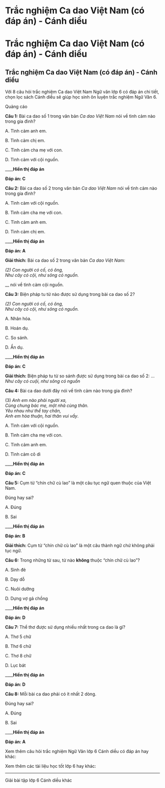 # Trắc nghiệm Ca dao Việt Nam (có đáp án) - Cánh diều

# Trắc nghiệm Ca dao Việt Nam (có đáp án) - Cánh diều

## Trắc nghiệm Ca dao Việt Nam (có đáp án) - Cánh diều

Với 8 câu hỏi trắc nghiệm Ca dao Việt Nam Ngữ văn lớp 6 có đáp án chi tiết, chọn lọc sách Cánh diều sẽ giúp học sinh ôn luyện trắc nghiệm Ngữ Văn 6.

Quảng cáo

**Câu 1:** Bài ca dao số 1 trong văn bản _Ca dao Việt Nam_ nói về tình cảm nào trong gia đình?

A. Tình cảm anh em.

B. Tình cảm chị em.

C. Tình cảm cha mẹ với con.

D. Tình cảm với cội nguồn.

____**Hiển thị đáp án**

**Đáp án: C**

**Câu 2:** Bài ca dao số 2 trong văn bản _Ca dao Việt Nam_ nói về tình cảm nào trong gia đình?

A. Tình cảm với cội nguồn.

B. Tình cảm cha mẹ với con.

C. Tình cảm anh em.

D. Tình cảm chị em.

____**Hiển thị đáp án**

**Đáp án: A**

**Giải thích:** Bài ca dao số 2 trong văn bản _Ca dao Việt Nam:_

_(2) Con người có cố, có ông,  
Như cây có cội, như sông có nguồn._

__ nói về tình cảm cội nguồn.

**Câu 3:** Biện pháp tu từ nào được sử dụng trong bài ca dao số 2?

_(2) Con người có cố, có ông,  
Như cây có cội, như sông có nguồn._

A. Nhân hóa.

B. Hoán dụ.

C. So sánh.

D. Ẩn dụ.

____**Hiển thị đáp án**

**Đáp án: C**

**Giải thích:** Biện pháp tu từ so sánh được sử dụng trong bài ca dao số 2: … _Như cây có cuội, như sông có nguồn_

**Câu 4:** Bài ca dao dưới đây nói về tình cảm nào trong gia đình?

(3)  _Anh em nào phải người xa,  
Cùng chung bác mẹ, một nhà cùng thân.  
Yêu nhau như thể tay chân,  
Anh em hòa thuận, hai thân vui vầy_.

A. Tình cảm với cội nguồn.

B. Tình cảm cha mẹ với con.

C. Tình cảm anh em.

D. Tình cảm cô dì

____**Hiển thị đáp án**

**Đáp án: C**

**Câu 5:** Cụm từ “chín chữ cù lao” là một câu tục ngữ quen thuộc của Việt Nam.

Đúng hay sai?

A. Đúng

B. Sai

____**Hiển thị đáp án**

**Đáp án: B**

**Giải thích:** Cụm từ “chín chữ cù lao” là một câu thành ngữ chứ không phải tục ngữ.

**Câu 6:** Trong những từ sau, từ nào **không** thuộc “chín chữ cù lao”?

A. Sinh đẻ

B. Dạy dỗ

C. Nuôi dưỡng

D. Dựng vợ gả chồng

____**Hiển thị đáp án**

**Đáp án: D**

**Câu 7:** Thể thơ được sử dụng nhiều nhất trong ca dao là gì?

A. Thơ 5 chữ

B. Thơ 6 chữ

C. Thơ 8 chữ

D. Lục bát

____**Hiển thị đáp án**

**Đáp án: D**

**Câu 8:** Mỗi bài ca dao phải có ít nhất 2 dòng.

Đúng hay sai?

A. Đúng

B. Sai

____**Hiển thị đáp án**

**Đáp án: A**

Xem thêm câu hỏi trắc nghiệm Ngữ Văn lớp 6 Cánh diều có đáp án hay khác:

Xem thêm các tài liệu học tốt lớp 6 hay khác:

* * *

Giải bài tập lớp 6 Cánh diều khác
